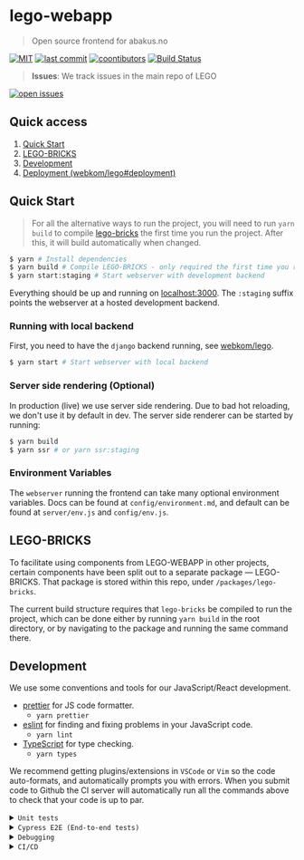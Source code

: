 # lego-webapp

> Open source frontend for abakus.no

[![MIT](https://badgen.net/badge/license/MIT/blue)](https://en.wikipedia.org/wiki/MIT_License) [![last commit](https://badgen.net/github/last-commit/webkom/lego-webapp/)](https://github.com/webkom/lego-webapp/commits/master) [![coontibutors](https://badgen.net/github/contributors/webkom/lego-webapp)](https://github.com/webkom/lego-webapp/graphs/contributors) [![Build Status](https://ci.webkom.dev/api/badges/webkom/lego-webapp/status.svg)](https://ci.webkom.dev/webkom/lego-webapp)

> **Issues**: We track issues in the main repo of LEGO

[![open issues](https://badgen.net/github/open-issues/webkom/lego)](https://github.com/webkom/lego/issues)

## Quick access

1. [Quick Start](#quick-start)
2. [LEGO-BRICKS](#lego-bricks)
3. [Development](#development)
4. [Deployment (webkom/lego#deployment)](https://github.com/webkom/lego#deployment)

## Quick Start

> For all the alternative ways to run the project, you will need to run `yarn build` to compile [lego-bricks](#lego-bricks) the first time you run the project. After this, it will build automatically when changed.

```bash
$ yarn # Install dependencies
$ yarn build # Compile LEGO-BRICKS - only required the first time you run the project
$ yarn start:staging # Start webserver with development backend
```

Everything should be up and running on [localhost:3000](http://localhost:3000). The `:staging` suffix points the webserver at a hosted development backend.

### Running with local backend

First, you need to have the `django` backend running, see [webkom/lego](https://github.com/webkom/lego).

```bash
$ yarn start # Start webserver with local backend
```

### Server side rendering (Optional)

In production (live) we use server side rendering. Due to bad hot reloading, we don't use it by default in dev. The server side renderer can be started by running:

```bash
$ yarn build
$ yarn ssr # or yarn ssr:staging
```

### Environment Variables

The `webserver` running the frontend can take many optional environment variables. Docs can be found at `config/environment.md`, and default can be found at `server/env.js` and `config/env.js`.

## LEGO-BRICKS

To facilitate using components from LEGO-WEBAPP in other projects, certain components have been split out to a separate package — LEGO-BRICKS. That package is stored within this repo, under `/packages/lego-bricks`.

The current build structure requires that `lego-bricks` be compiled to run the project, which can be done either by running `yarn build` in the root directory, or by navigating to the package and running the same command there.

## Development

We use some conventions and tools for our JavaScript/React development.

- [prettier](https://github.com/prettier/prettier) for JS code formatter.
  - `yarn prettier`
- [eslint](https://eslint.org/) for finding and fixing problems in your JavaScript code.
  - `yarn lint`
- [TypeScript](https://www.typescriptlang.org) for type checking.
  - `yarn types`

We recommend getting plugins/extensions in `VSCode` or `Vim` so the code auto-formats, and automatically prompts you with errors. When you submit code to Github the CI server will automatically run all the commands above to check that your code is up to par.

<details><summary><code>Unit tests</code></summary>

### Unit tests (jest)

Run all the tests and check for lint errors with the command:

```bash
$ yarn test
```

For development you can run the tests continuously by using:

```bash
$ yarn test:watch
```

A coverage report can be generated by running `yarn test -- --coverage`.

</details>

<details><summary><code>Cypress E2E (End-to-end tests)</code></summary>

### End to end tests (cypress)

In order to run end to end tests, you need to run both lego-webapp and lego.
Lego can be found here: https://github.com/webkom/lego. Lego is assumed to have a clean development database, follow the steps below to achieve that.

#### Backend

```bash
$ cd ../lego
$ docker compose up -d # Start all services that lego depends on
$ python manage.py initialize_development # Initialize and load data sources (postgres)
$ docker compose restart lego_cypress_helper # The cypress helper resets database between every test and might need this restart to function correctly
$ python manage.py runserver
```

> If you already have the backend setup, make sure your database is clean

```bash
python manage.py reset_db
python manage.py migrate
python manage.py load_fixtures
docker compose restart lego_cypress_helper # Make sure the copy is of the clean database
```

#### Frontend

Start up the node server

```bash
$ yarn start
```

And start cypress in another terminal

```bash
$ yarn cypress open
```

**Alternative:** You can also run the node server with server side rendering enabled. This is how the tests are run on CI. To do this, you build and start the server

```bash
$ yarn build
$ yarn ssr
```

And you run cypress headlessly (no visible browser) in another terminal

```bash
yarn cypress run
```

#### STRIPE

In order to run the payment end-2-end tests, a few extra steps are required. First one has to install the stripe cli, log in and then run

```bash
$ stripe listen --forward-to localhost:8000/api/v1/webhooks-stripe/
```

In addition, the backend needs to run with two environment variables.

```bash
$  STRIPE_WEBHOOK_SECRET=<SECRET> STRIPE_TEST_KEY=<SECRET> python manage.py runserver
```

The webhook is obtained when running the stripe command above, while the test key can be obtained from the stripe dashboard.

Lastly, one has to run the frontend without captcha:

```bash
$ SKIP_CAPTCHA=TRUE yarn start
```

</details>

<details><summary><code>Debugging</code></summary>

### Debugging

To debug chunk size (size of the javascript sent to the browser), run

```bash
$ BUNDLE_ANALYZER=true yarn build
```

</details>

<details><summary><code>CI/CD</code></summary>

### CI/CD

We use [drone](https://drone.io) as our CI/CD system. The server runs at https://ci.webkom.dev. This
repo is public, so anyone can see the status at https://ci.webkom.dev/webkom/lego-webapp.

Since the repo is public and we use a lot of secrets in the pipeline, we require the pipeline to be
verified with a signature from drone. To obtain this, use the [cli](https://docs.drone.io/cli):

```sh
drone sign webkom/lego-webapp
```

You need to login to retrieve the signature. Get the login data from your [user
settings](https://ci.webkom.dev/account).

</details>
